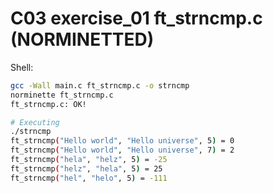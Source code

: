 # C03 exercise_01 ft_strncmp.c (NORMINETTED)

Shell:
```bash
gcc -Wall main.c ft_strncmp.c -o strncmp
norminette ft_strncmp.c
ft_strncmp.c: OK!

# Executing
./strncmp
ft_strncmp("Hello world", "Hello universe", 5) = 0
ft_strncmp("Hello world", "Hello universe", 7) = 2
ft_strncmp("hela", "helz", 5) = -25
ft_strncmp("helz", "hela", 5) = 25
ft_strncmp("hel", "helo", 5) = -111
```
